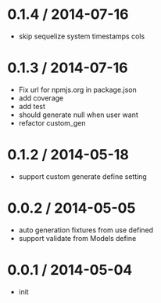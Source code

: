 
0.1.4 / 2014-07-16
==================

 * skip sequelize system timestamps cols

0.1.3 / 2014-07-16
==================

 * Fix url for npmjs.org in package.json
 * add coverage
 * add test
 * should generate null when user want
 * refactor custom_gen

0.1.2 / 2014-05-18
==================

 * support custom generate define setting

0.0.2 / 2014-05-05
==================

  * auto generation fixtures from use defined
  * support validate from Models define

0.0.1 / 2014-05-04
==================

  * init
